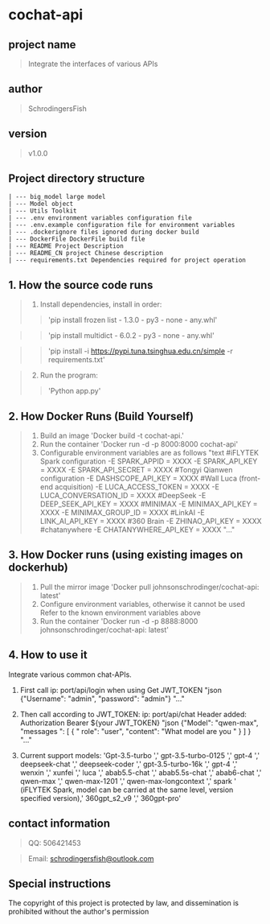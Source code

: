 # cochat-api
## project name
> Integrate the interfaces of various APIs
## author
> SchrodingersFish
## version
> v1.0.0
## Project directory structure
   
    | --- big_model large model
    | --- Model object
    | --- Utils Toolkit
    | --- .env environment variables configuration file
    | --- .env.example configuration file for environment variables
    | --- .dockerignore files ignored during docker build
    | --- DockerFile DockerFile build file
    | --- README Project Description
    | --- README_CN project Chinese description
    | --- requirements.txt Dependencies required for project operation


## 1. How the source code runs
> 1. Install dependencies, install in order:
> > 'pip install frozen list - 1.3.0 - py3 - none - any.whl'


> > 'pip install multidict - 6.0.2 - py3 - none - any.whl'


> > 'pip install -i https://pypi.tuna.tsinghua.edu.cn/simple -r requirements.txt'


> 2. Run the program:
> > 'Python app.py'


## 2. How Docker Runs (Build Yourself)
> 1. Build an image
> 'Docker build -t cochat-api.'
> 2. Run the container
> 'Docker run -d -p 8000:8000 cochat-api'
> 3. Configurable environment variables are as follows
"text
#iFLYTEK Spark configuration
-E SPARK_APPID = XXXX
-E SPARK_API_KEY = XXXX
-E SPARK_API_SECRET = XXXX
#Tongyi Qianwen configuration
-E DASHSCOPE_API_KEY = XXXX
#Wall Luca (front-end acquisition)
-E LUCA_ACCESS_TOKEN = XXXX
-E LUCA_CONVERSATION_ID = XXXX
#DeepSeek
-E DEEP_SEEK_API_KEY = XXXX
#MINIMAX
-E MINIMAX_API_KEY = XXXX
-E MINIMAX_GROUP_ID = XXXX
#LinkAI
-E LINK_AI_API_KEY = XXXX
#360 Brain
-E ZHINAO_API_KEY = XXXX
#chatanywhere
-E CHATANYWHERE_API_KEY = XXXX
"..."


## 3. How Docker runs (using existing images on dockerhub)
> 1. Pull the mirror image
> 'Docker pull johnsonschrodinger/cochat-api: latest'
> 2. Configure environment variables, otherwise it cannot be used
> Refer to the known environment variables above
> 3. Run the container
> 'Docker run -d -p 8888:8000 johnsonschrodinger/cochat-api: latest'


## 4. How to use it
Integrate various common chat-APIs.
1. First call ip: port/api/login when using
Get JWT_TOKEN
"json
{"Username": "admin", "password": "admin"} 
"..."


2. Then call according to JWT_TOKEN: ip: port/api/chat
Header added: Authorization Bearer ${your JWT_TOKEN} 
"json
{"Model": "qwen-max", "messages ": [ { " role": "user", "content": "What model are you " } ] }
"..."


3. Current support models:
'Gpt-3.5-turbo ',' gpt-3.5-turbo-0125 ',' gpt-4 ',' deepseek-chat ',' deepseek-coder ',' gpt-3.5-turbo-16k ',' gpt-4 ',' wenxin ',' xunfei ',' luca ',' abab5.5-chat ',' abab5.5s-chat ',' abab6-chat ',' qwen-max ',' qwen-max-1201 ',' qwen-max-longcontext ',' spark ' (iFLYTEK Spark, model can be carried at the same level, version specified version),' 360gpt_s2_v9 ',' 360gpt-pro'


## contact information
> QQ: 506421453


> Email: schrodingersfish@outlook.com


## Special instructions
The copyright of this project is protected by law, and dissemination is prohibited without the author's permission
